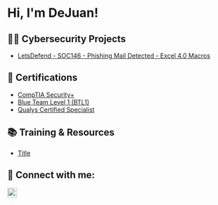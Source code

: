 <h1>Hi, I'm DeJuan!

<h2>👨‍💻 Cybersecurity Projects</h2>

  - [LetsDefend - SOC146 - Phishing Mail Detected - Excel 4.0 Macros](https://github.com/DeJuvn/LetsDefend---SOC146---Phishing-Mail-Detected---Excel-4.0-Macros)

<h2>📄 Certifications</h2>

- [CompTIA Security+](https://github.com/DeJuvn/DeJuvn)
- [Blue Team Level 1 (BTL1)](https://github.com/DeJuvn/DeJuvn) 
- [Qualys Certified Specialist](https://github.com/DeJuvn/DeJuvn)

<h2>📚 Training & Resources</h2>

- [Title](https://www.youtube.com/)

<h2> 🤳 Connect with me:</h2>

[<img align="left" alt="DeJuanSimms | LinkedIn" width="22px" src="https://cdn.jsdelivr.net/npm/simple-icons@v3/icons/linkedin.svg" />][linkedin]

[linkedin]: https://linkedin.com/in/dejuansimms

<!--
